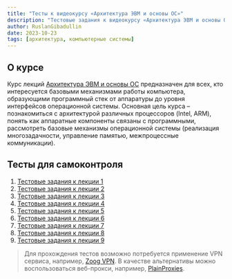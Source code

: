 ```yaml
---
title: "Тесты к видеокурсу «Архитектура ЭВМ и основы ОС»"
description: "Тестовые задания к видеокурсу «Архитектура ЭВМ и основы ОС», составленные в системе ClassMarker."
author: RuslanGibadullin
date: 2023-10-23
tags: [архитектура, компьютерные системы]
---
```


## О курсе

Курс лекций [Архитектура ЭВМ и основы ОС](https://www.youtube.com/playlist?list=PLhlTilzRdxyl456zNf9lOkDMNWIznSCxM) предназначен для всех, кто интересуется базовыми механизмами работы компьютера, образующими программный стек от аппаратуры до уровня интерфейсов операционной системы. Основная цель курса – познакомиться с архитектурой различных процессоров (Intel, ARM), понять как аппаратные компоненты связаны с программными, рассмотреть базовые механизмы операционной системы (реализация многозадачности, управление памятью, межпроцессные коммуникации).

## Тесты для самоконтроля
1. [Тестовые задания к лекции 1](https://www.classmarker.com/online-test/start/test-intro/?quiz=ycv6332e67d7927b)
2. [Тестовые задания к лекции 2](https://www.classmarker.com/online-test/start/test-intro/?quiz=pjb633314f657fec)
3. [Тестовые задания к лекции 3](https://www.classmarker.com/online-test/start/test-intro/?quiz=f4h633315371f8f2)
4. [Тестовые задания к лекции 4](https://www.classmarker.com/online-test/start/test-intro/?quiz=yf36333155c3bdef)
5. [Тестовые задания к лекции 5](https://www.classmarker.com/online-test/start/test-intro/?quiz=7yq63331583c01f6)
6. [Тестовые задания к лекции 6](https://www.classmarker.com/online-test/start/test-intro/?quiz=hcv633315a6e7163)
7. [Тестовые задания к лекции 7](https://www.classmarker.com/online-test/start/test-intro/?quiz=7dm633315d120c8a)
8. [Тестовые задания к лекции 8](https://www.classmarker.com/online-test/start/test-intro/?quiz=fpm6333164c8e138)
9. [Тестовые задания к лекции 9](https://www.classmarker.com/online-test/start/?quiz=7ry650730bfe0df4)

> Для прохождения тестов возможно потребуется применение VPN сервиса, например, [Zoog VPN](https://zoogvpn.com/ru-ru/?a_aid=65957b40c9435). В качестве альтернативы можно воспользоваться веб-прокси, например, [PlainProxies](https://plainproxies.com/resources/free-web-proxy).
